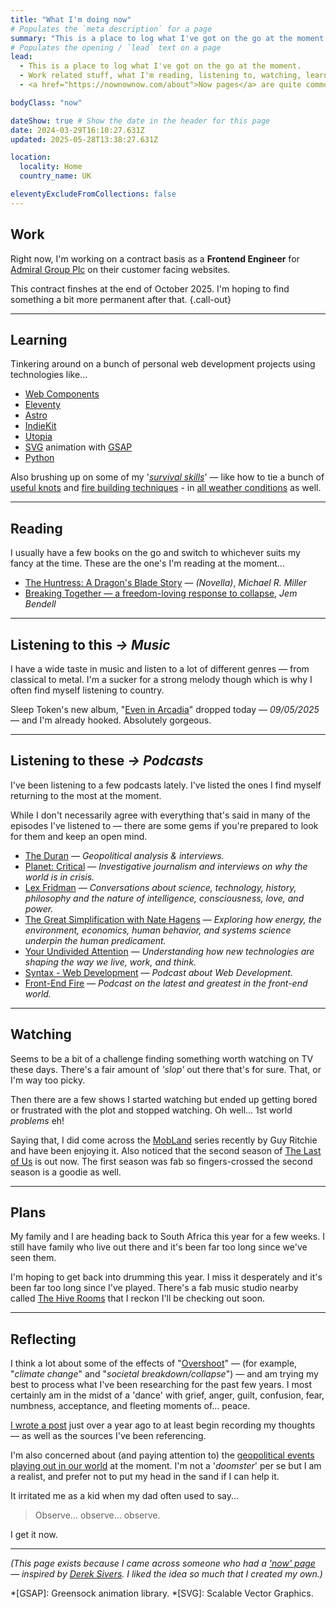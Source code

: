 ```yaml
---
title: "What I'm doing now"
# Populates the `meta description` for a page
summary: "This is a place to log what I've got on the go at the moment. Work related stuff, what I'm reading, listening to, watching, learning, planning, and reflecting on."
# Populates the opening / `lead` text on a page
lead:
  - This is a place to log what I've got on the go at the moment.
  - Work related stuff, what I'm reading, listening to, watching, learning, planning, and reflecting on.
  - <a href="https://nownownow.com/about">Now pages</a> are quite common these days. If you haven't already, maybe consider making one for yourself.

bodyClass: "now"

dateShow: true # Show the date in the header for this page
date: 2024-03-29T16:10:27.631Z
updated: 2025-05-28T13:38:27.631Z

location:
  locality: Home
  country_name: UK

eleventyExcludeFromCollections: false
---
```


## Work

Right now, I'm working on a contract basis as a **Frontend Engineer** for [Admiral Group Plc](https://www.admiralgroup.co.uk/) on their customer facing websites.

This contract finshes at the end of October 2025. I'm hoping to find something a bit more permanent after that. {.call-out}

---

## Learning

Tinkering around on a bunch of personal web development projects using technologies like...

* [Web Components](https://developer.mozilla.org/en-US/docs/Web/Web_Components)
* [Eleventy](https://www.11ty.io/)
* [Astro](https://astro.build/)
* [IndieKit](https://getindiekit.com/)
* [Utopia](https://utopia.fyi/)
* [SVG](https://developer.mozilla.org/en-US/docs/Web/SVG) animation with [GSAP](https://greensock.com/)
* [Python](https://developers.google.com/edu/python)

Also brushing up on some of my '*[survival skills](https://youtu.be/BFheNvvJGoQ)*' &mdash; like how to tie a bunch of [useful knots](https://youtu.be/kA48yzKYp3Q) and [fire building techniques](https://youtu.be/7v4twfXG2uY) - in [all weather conditions](https://youtu.be/QiYlEyvDbco) as well.

---

## Reading

I usually have a few books on the go and switch to whichever suits my fancy at the time. These are the one's I'm reading at the moment&hellip;

* [The Huntress: A Dragon's Blade Story](https://www.michaelrmiller.co.uk/novellas) &mdash; *(Novella)*, *Michael R. Miller*
* [Breaking Together &mdash; a freedom-loving response to collapse](https://jembendell.com/2023/04/08/breaking-together-a-freedom-loving-response-to-collapse/), *Jem Bendell*

---

## Listening <span class="visually-hidden">to this</span> <i aria-hidden="true">&rarr;</i> *Music*

I have a wide taste in music and listen to a lot of different genres &mdash; from classical to metal. I'm a sucker for a strong melody though which is why I often find myself listening to country.

Sleep Token's new album, "[Even in Arcadia](https://open.spotify.com/album/1lS7FeRcSUuIGqyg99UGpj?si=NTCUWee_SwW_yjOaVr5zNg)" dropped today &mdash; *09/05/2025* &mdash; and I'm already hooked. Absolutely gorgeous.

---

## Listening <span class="visually-hidden">to these</span> <i aria-hidden="true">&rarr;</i> *Podcasts*

I've been listening to a few podcasts lately. I've listed the ones I find myself returning to the most at the moment.

While I don't necessarily agree with everything that's said in many of the episodes I've listened to &mdash; there are some gems if you're prepared to look for them and keep an open mind.

* [The Duran](https://open.spotify.com/show/5DgkWsC3YjoyGBV03CFWnk?si=c62004134bbf40ed) &mdash; *Geopolitical analysis & interviews.*
* [Planet: Critical](https://open.spotify.com/show/5zGRjKWThT6H18isBlVEY8?si=82195fb522014341) &mdash; *Investigative journalism and interviews on why the world is in crisis.*
* [Lex Fridman](https://open.spotify.com/show/2MAi0BvDc6GTFvKFPXnkCL?si=cd92a945226b4603) &mdash; *Conversations about science, technology, history, philosophy and the nature of intelligence, consciousness, love, and power.*
* [The Great Simplification with Nate Hagens](https://open.spotify.com/show/0ZFJIjuJwh3XeMqrguiXNR?si=21485f0d963344fe) &mdash; *Exploring how energy, the environment, economics, human behavior, and systems science underpin the human predicament.*
* [Your Undivided Attention](https://open.spotify.com/show/4KI3PtZaWJbAWK89vgttoU?si=e899d621ff1d4d9c) &mdash; *Understanding how new technologies are shaping the way we live, work, and think.*
* [Syntax - Web Development](https://open.spotify.com/show/4kYCRYJ3yK5DQbP5tbfZby?si=d8355dd847824464) &mdash; *Podcast about Web Development.*
* [Front-End Fire](https://open.spotify.com/show/4kYCRYJ3yK5DQbP5tbfZby?si=d8355dd847824464) &mdash; *Podcast on the latest and greatest in the front-end world.*

---

## Watching

Seems to be a bit of a challenge finding something worth watching on TV these days. There's a fair amount of *'slop'* out there that's for sure. That, or I'm way too picky.

Then there are a few shows I started watching but ended up getting bored or frustrated with the plot and stopped watching. Oh well... 1st world *problems* eh!

Saying that, I did come across the [MobLand](https://www.imdb.com/title/tt31510819/) series recently by Guy Ritchie and have been enjoying it. Also noticed that the second season of [The Last of Us](https://www.imdb.com/title/tt3581920/) is out now. The first season was fab so fingers-crossed the second season is a goodie as well.

---

## Plans

My family and I are heading back to South Africa this year for a few weeks. I still have family who live out there and it's been far too long since we've seen them.

I'm hoping to get back into drumming this year. I miss it desperately and it's been far too long since I've played. There's a fab music studio nearby called [The Hive Rooms](https://www.thehiverooms.com) that I reckon I'll be checking out soon.

---

## Reflecting

I think a lot about some of the effects of "[Overshoot](https://howtosavetheworld.ca/2021/09/21/overshoot-where-we-stand-now-guest-post-by-michael-dowd/)" &mdash; (for example, "*climate change*" and "*societal breakdown/collapse*") &mdash; and am trying my best to process what I've been researching for the past few years. I most certainly am in the midst of a 'dance' with grief, anger, guilt, confusion, fear, numbness, acceptance, and fleeting moments of&hellip; peace.

[I wrote a post](/writing/2023-05-31/the-climate-crisis-what-to-make-of-it) just over a year ago to at least begin recording my thoughts &mdash; as well as the sources I've been referencing.

I'm also concerned about (and paying attention to) the [geopolitical events playing out in our world](https://theduran.com/orwells-warning-the-insidious-nature-of-political-language-the-cargo-cult-of-woke-christian-parenti-doublespeak-doublethink-history-has-stopped-party-is-always-right/) at the moment. I'm not a '*doomster*' per se but I am a realist, and prefer not to put my head in the sand if I can help it.

It irritated me as a kid when my dad often used to say...

> Observe... observe... observe.

I get it now.

---

<footer>
  <em>(This page exists because I came across someone who had a <a href="https://nownownow.com/about">'now' page</a> &mdash; inspired by <a href="https://sivers.org/now">Derek Sivers</a>. I liked the idea so much that I created my own.)</em>
</footer>

*[GSAP]: Greensock animation library.
*[SVG]: Scalable Vector Graphics.
